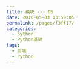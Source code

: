 ```yaml
---
title: 模块 --- OS
date: 2016-05-03 13:59:05
permalink: /pages/f3ff17/
categories:
  - python
  - Python基础
tags:
  - 后端
  - Python
---
```

